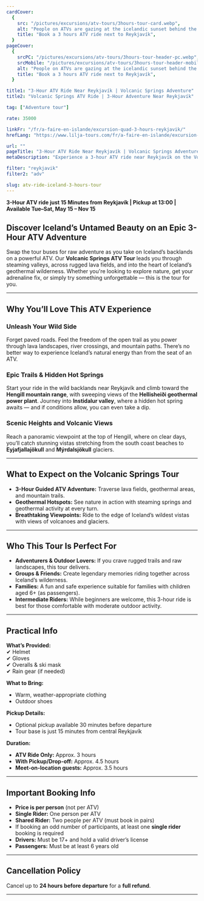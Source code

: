 ```yaml
---
cardCover:
  {
    src: "/pictures/excursions/atv-tours/3hours-tour-card.webp",
    alt: "People on ATVs are gazing at the icelandic sunset behind the mountains",
    title: "Book a 3 hours ATV ride next to Reykjavík",
  }
pageCover:
  {
    srcPC: "/pictures/excursions/atv-tours/3hours-tour-header-pc.webp",
    srcMobile: "/pictures/excursions/atv-tours/3hours-tour-header-mobile.webp",
    alt: "People on ATVs are gazing at the icelandic sunset behind the mountains",
    title: "Book a 3 hours ATV ride next to Reykjavík",
  }

title1: "3-Hour ATV Ride Near Reykjavík | Volcanic Springs Adventure"
title2: "Volcanic Springs ATV Ride | 3-Hour Adventure Near Reykjavík"

tag: ["Adventure tour"]

rate: 35000

linkFr: "/fr/a-faire-en-islande/excursion-quad-3-hours-reykjavik/"
hrefLang: "https://www.lilja-tours.com/fr/a-faire-en-islande/excursion-quad-3-hours-reykjavik/"

url: ""
pageTitle: "3-Hour ATV Ride Near Reykjavík | Volcanic Springs Adventure Tour"
metaDescription: "Experience a 3-hour ATV ride near Reykjavík on the Volcanic Springs Adventure. Ride through lava fields, explore geothermal areas, and enjoy views of Hengill, Eyjafjallajökull, and more. Book your Icelandic adventure!"

filter: "reykjavik"
filter2: "adv"

slug: atv-ride-iceland-3-hours-tour
---
```


**3-Hour ATV ride just 15 Minutes from Reykjavík | Pickup at 13:00 | Available Tue–Sat, May 15 – Nov 15**

## **Discover Iceland’s Untamed Beauty on an Epic 3-Hour ATV Adventure**

Swap the tour buses for raw adventure as you take on Iceland’s backlands on a powerful ATV. Our **Volcanic Springs ATV Tour** leads you through steaming valleys, across rugged lava fields, and into the heart of Iceland’s geothermal wilderness. Whether you're looking to explore nature, get your adrenaline fix, or simply try something unforgettable — this is the tour for you.

---

## **Why You’ll Love This ATV Experience**

### **Unleash Your Wild Side**

Forget paved roads. Feel the freedom of the open trail as you power through lava landscapes, river crossings, and mountain paths. There’s no better way to experience Iceland’s natural energy than from the seat of an ATV.

### **Epic Trails & Hidden Hot Springs**

Start your ride in the wild backlands near Reykjavík and climb toward the **Hengill mountain range**, with sweeping views of the **Hellisheiði geothermal power plant**. Journey into **Instidalur valley**, where a hidden hot spring awaits — and if conditions allow, you can even take a dip.

### **Scenic Heights and Volcanic Views**

Reach a panoramic viewpoint at the top of Hengill, where on clear days, you’ll catch stunning vistas stretching from the south coast beaches to **Eyjafjallajökull** and **Mýrdalsjökull** glaciers.

---

## **What to Expect on the Volcanic Springs Tour**

- **3-Hour Guided ATV Adventure:** Traverse lava fields, geothermal areas, and mountain trails.
- **Geothermal Hotspots:** See nature in action with steaming springs and geothermal activity at every turn.
- **Breathtaking Viewpoints:** Ride to the edge of Iceland’s wildest vistas with views of volcanoes and glaciers.

---

## **Who This Tour Is Perfect For**

- **Adventurers & Outdoor Lovers:** If you crave rugged trails and raw landscapes, this tour delivers.
- **Groups & Friends:** Create legendary memories riding together across Iceland’s wilderness.
- **Families:** A fun and safe experience suitable for families with children aged 6+ (as passengers).
- **Intermediate Riders:** While beginners are welcome, this 3-hour ride is best for those comfortable with moderate outdoor activity.

---

## **Practical Info**

**What’s Provided:**  
✔ Helmet  
✔ Gloves  
✔ Overalls & ski mask  
✔ Rain gear (if needed)

**What to Bring:**

- Warm, weather-appropriate clothing
- Outdoor shoes

**Pickup Details:**

- Optional pickup available 30 minutes before departure
- Tour base is just 15 minutes from central Reykjavík

**Duration:**

- **ATV Ride Only:** Approx. 3 hours
- **With Pickup/Drop-off:** Approx. 4.5 hours
- **Meet-on-location guests:** Approx. 3.5 hours

---

## **Important Booking Info**

- **Price is per person** (not per ATV)
- **Single Rider:** One person per ATV
- **Shared Rider:** Two people per ATV (must book in pairs)
- If booking an odd number of participants, at least one **single rider** booking is required
- **Drivers:** Must be 17+ and hold a valid driver’s license
- **Passengers:** Must be at least 6 years old

---

## **Cancellation Policy**

Cancel up to **24 hours before departure** for a **full refund**.

---

<script type="text/javascript" src="https://widgets.bokun.io/assets/javascripts/apps/build/BokunWidgetsLoader.js?bookingChannelUUID=97236c68-b945-4a96-8587-660bdc4c45fd" async></script>

<div class="bokunWidget" data-src="https://widgets.bokun.io/online-sales/97236c68-b945-4a96-8587-660bdc4c45fd/experience-calendar/88"></div>
